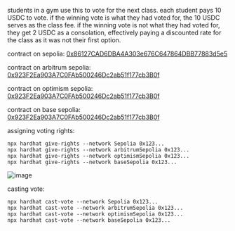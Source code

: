 students in a gym use this to vote for the next class. each student pays 10 USDC to vote. if the winning vote is what they had voted for, the 10 USDC serves as the class fee. if the winning vote is not what they had voted for, they get 2 USDC as a consolation, effectively paying a discounted rate for the class as it was not their first option.

contract on sepolia:
[0x86127CAD6DBA4A303e676C647864DBB77883d5e5](https://sepolia.etherscan.io/address/0x86127cad6dba4a303e676c647864dbb77883d5e5)

contract on arbitrum sepolia: [0x923F2Ea903A7C0FAb500246Dc2ab51f177cb3B0f](https://sepolia.arbiscan.io/address/0x923f2ea903a7c0fab500246dc2ab51f177cb3b0f)

contract on optimism sepolia: [0x923F2Ea903A7C0FAb500246Dc2ab51f177cb3B0f](https://sepolia-optimism.etherscan.io/address/0x923f2ea903a7c0fab500246dc2ab51f177cb3b0f)

contract on base sepolia: [0x923F2Ea903A7C0FAb500246Dc2ab51f177cb3B0f](https://sepolia.basescan.org/address/0x923f2ea903a7c0fab500246dc2ab51f177cb3b0f) 


assigning voting rights:
```
npx hardhat give-rights --network Sepolia 0x123...
npx hardhat give-rights --network arbitrumSepolia 0x123...
npx hardhat give-rights --network optimismSepolia 0x123...
npx hardhat give-rights --network baseSepolia 0x123...
```
![image](https://github.com/user-attachments/assets/e1f68fb7-d12d-4b37-a156-374b9b17332a)

casting vote:
```
npx hardhat cast-vote --network Sepolia 0x123...
npx hardhat cast-vote --network arbitrumSepolia 0x123...
npx hardhat cast-vote --network optimismSepolia 0x123...
npx hardhat cast-vote --network baseSepolia 0x123...
```
